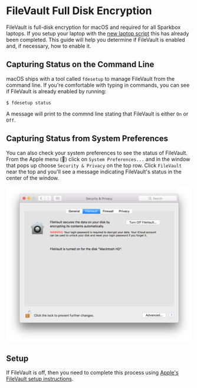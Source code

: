 # FileVault Full Disk Encryption

FileVault is full-disk encryption for macOS and required for all Sparkbox laptops. If you setup your laptop with the [new laptop script][laptop] this has already been completed. This guide will help you determine if FileVault is enabled and, if necessary, how to enable it.

## Capturing Status on the Command Line

macOS ships with a tool called `fdesetup` to manage FileVault from the command line. If you're comfortable with typing in commands, you can see if FileVault is already enabled by running:

    $ fdesetup status

A message will print to the commnd line stating that FileVault is either `On` or `Off`.

## Capturing Status from System Preferences

You can also check your system preferences to see the status of FileVault. From the Apple menu () click on `System Preferences...` and in the window that pops up choose `Security & Privacy` on the top row. Click `FileVault` near the top and you'll see a message indicating FileVault's status in the center of the window.

![FileVault in System Preferences](filevault.png)

## Setup

If FileVault is off, then you need to complete this process using [Apple's FileVault setup instructions][apple].

[laptop]: https://github.com/sparkbox/laptop
[apple]: https://support.apple.com/en-us/HT204837
